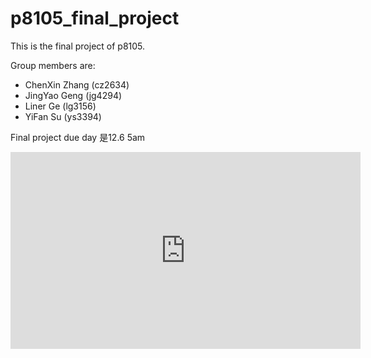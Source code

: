 # p8105_final_project

This is the final project of p8105.

Group members are: 
* ChenXin Zhang (cz2634)
* JingYao Geng (jg4294)
* Liner Ge (lg3156)
* YiFan Su (ys3394)


Final project due day 是12.6 5am 

<iframe width="560" height="315" src="https://www.youtube.com/embed/6A5EpqqDOdk" frameborder="0" allowfullscreen></iframe>